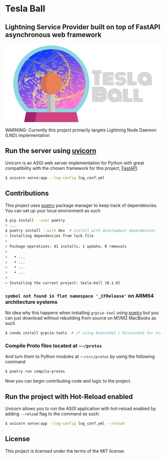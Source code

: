 # Tesla Ball

## Lightning Service Provider built on top of FastAPI asynchronous web framework

![Tesla Ball Banner](./static/tesla-banner.png "Tesla Ball Banner")

WARNING: Currently this project primarily targets Lightning Node Daemon (LND) implementation

## Run the server using [uvicorn](https://www.uvicorn.org)

Uvicorn is an ASGI web server implementation for Python with great compatibility with the chosen
framework for this project, [FastAPI](https://fastapi.tiangolo.com).

```bash
$ uvicorn serve:app --log-config log_conf.yml
```

## Contributions

This project uses [poetry](https://python-poetry.org) package manager to keep track of dependencies.
You can set up your local environment as such

```bash
$ pip install --user poetry
> ...
$ poetry install --with dev  # install with development dependencies
> Installing dependencies from lock file
>
> Package operations: 41 installs, 1 update, 0 removals
>
>   • ...
>   • ...
>   • ...
>   • ...
>
> Installing the current project: tesla-ball (0.1.0)
```

### `symbol not found in flat namespace '_CFRelease'` on ARM64 architecture systems

No idea why this happens when installing `grpcio-tool` using [poetry](https://python-poetry.com)
but you can just download without rebuilding from source on M1/M2 MacBooks as such

```bash
$ conda install grpcio-tools  # if using Anaconda3 / Miniconda3 for virtual environment
```

### Compile Proto files located at `~~/protos`

And turn them to Python modules at `~~/src/protos` by using the following command

```bash
$ poetry run compile-protos
```

Now you can begin contributing code and logic to the project.

## Run the project with Hot-Reload enabled

Uvicorn allows you to run the ASGI application with hot-reload enabled by adding `--reload` flag
to the command as such:

```bash
$ uvicorn serve:app --log-config log_conf.yml --reload
```

## License

This project is licensed under the terms of the MIT license.